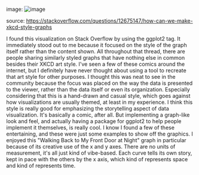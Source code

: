 image: ![image](https://github.com/m-saint/reflections/assets/105166414/f6017a80-159e-471d-a26f-1fe2d0f7153a)

source: https://stackoverflow.com/questions/12675147/how-can-we-make-xkcd-style-graphs

I found this visualization on Stack Overflow by using the ggplot2 tag. It immediately stood out to me because it focused on the style of the graph itself rather than the content shown.
All throughout that thread, there are people sharing similarly styled graphs that have nothing else in common besides their XKCD art style. I've seen a few of these comics around the internet, but I definitely have never thought about using a tool to recreate that art style for other purposes.
I thought this was neat to see in the community because the focus was placed on the way the data is presented to the viewer, rather than the data itself or even its organization. Especially considering that this is a hand-drawn and casual style, which goes against how visualizations are usually themed, at least in my experience.
I think this style is really good for emphasizing the storytelling aspect of data visualization. It's basically a comic, after all. But implementing a graph-like look and feel, and actually having a package for ggplot2 to help people implement it themselves, is really cool.
I know I found a few of these entertaining, and these were just some examples to show off the graphics. I enjoyed this "Walking Back to My Front Door at Night" graph in particular because of its creative use of the x and y axes. There are no units of measurement, it's all just kind of vibe-based. Each curve tells its own story, kept in pace with the others by the x axis, which kind of represents space and kind of represents time.
